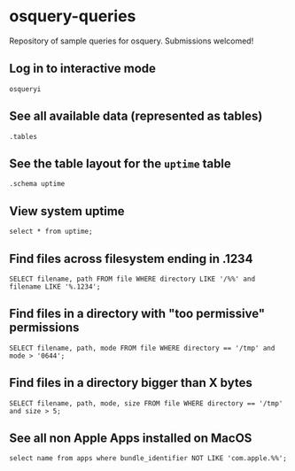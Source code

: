 # osquery-queries
Repository of sample queries for osquery. Submissions welcomed!

## Log in to interactive mode

```
osqueryi
```

## See all available data (represented as tables)

```
.tables
```

## See the table layout for the `uptime` table

```
.schema uptime
```

## View system uptime

```
select * from uptime;
```

## Find files across filesystem ending in .1234

```
SELECT filename, path FROM file WHERE directory LIKE '/%%' and filename LIKE '%.1234';
```

## Find files in a directory with "too permissive" permissions

```
SELECT filename, path, mode FROM file WHERE directory == '/tmp' and mode > '0644';
```

## Find files in a directory bigger than X bytes

```
SELECT filename, path, mode, size FROM file WHERE directory == '/tmp' and size > 5;
```

## See all non Apple Apps installed on MacOS

```
select name from apps where bundle_identifier NOT LIKE 'com.apple.%%';
```
